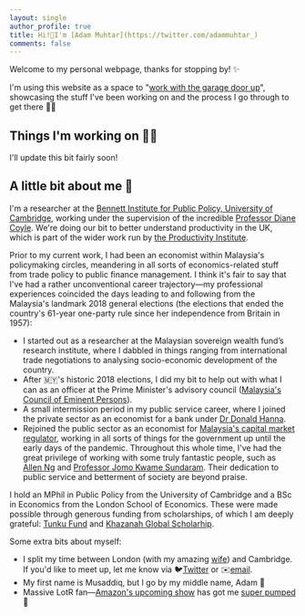 ```yaml
---
layout: single
author_profile: true
title: Hi!👋I'm [Adam Muhtar](https://twitter.com/adammuhtar_)
comments: false
---
```


Welcome to my personal webpage, thanks for stopping by! ✨

I'm using this website as a space to "[work with the garage door up](https://notes.andymatuschak.org/About_these_notes?stackedNotes=z21cgR9K3UcQ5a7yPsj2RUim3oM2TzdBByZu)", showcasing the stuff I've been working on and the process I go through to get there 👨‍🏭

## Things I'm working on 👨‍💻

I'll update this bit fairly soon!

## A little bit about me 🖖

I'm a researcher at the [Bennett Institute for Public Policy, University of Cambridge](https://www.bennettinstitute.cam.ac.uk/), working under the supervision of the incredible [Professor Diane Coyle](https://www.bennettinstitute.cam.ac.uk/about-us/team/diane-coyle/). We're doing our bit to better understand productivity in the UK, which is part of the wider work run by [the Productivity Institute](https://www.productivity.ac.uk/).

Prior to my current work, I had been an economist within Malaysia's policymaking circles, meandering in all sorts of economics-related stuff from trade policy to public finance management. I think it's fair to say that I've had a rather unconventional career trajectory—my professional experiences coincided the days leading to and following from the Malaysia's landmark 2018 general elections (the elections that ended the country's 61-year one-party rule since her independence from Britain in 1957):
* I started out as a researcher at the Malaysian sovereign wealth fund’s research institute, where I dabbled in things ranging from international trade negotiations to analysing socio-economic development of the country.
* After 🇲🇾's historic 2018 elections, I did my bit to help out with what I can as an officer at the Prime Minister's advisory council ([Malaysia's Council of Eminent Persons](https://asia.nikkei.com/Politics/Malaysia-in-transition/Meet-the-5-brains-behind-Malaysia-s-Mahathir-nomics)).
* A small intermission period in my public service career, where I joined the private sector as an economist for a bank under [Dr Donald Hanna](https://www.cimb.com/en/newsroom/2017/cimb-appoints-dr-donald-hanna-as-group-chief-economist.html).
* Rejoined the public sector as an economist for [Malaysia's capital market regulator](https://www.sc.com.my/), working in all sorts of things for the government up until the early days of the pandemic.
Throughout this whole time, I've had the great privilege of working with some truly fantastic people, such as [Allen Ng](https://twitter.com/elanorng) and [Professor Jomo Kwame Sundaram](https://en.wikipedia.org/wiki/Jomo_Kwame_Sundaram). Their dedication to public service and betterment of society are beyond praise.

I hold an MPhil in Public Policy from the University of Cambridge and a BSc in Economics from the London School of Economics. These were made possible through generous funding from scholarships, of which I am deeply grateful: [Tunku Fund](https://www.caths.cam.ac.uk/tunku-abdul-rahman-fund) and [Khazanah Global Scholarhip](https://www.yayasankhazanah.com.my/scholarship-programmes/khazanah-global-scholarship).

Some extra bits about myself: 
* I split my time between London (with my amazing [wife](https://www.faridahfaiz.com/)) and Cambridge. If you'd like to meet up, let me know via 🐦[Twitter](https://twitter.com/adammuhtar_) or ✉️[email](mailto:adam.b.muhtar@gmail.com).
* My first name is Musaddiq, but I go by my middle name, Adam 🙂
* Massive LotR fan—[Amazon's upcoming show](https://twitter.com/lotronprime) has got me [super pumped](https://i.redd.it/3kq3mcr9x3f71.jpg) 🥳
